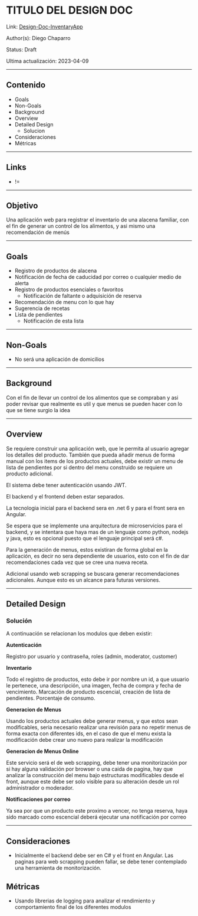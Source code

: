 # TITULO DEL DESIGN DOC
Link: [Design-Doc-InventaryApp](https://github.com/TorresFelipeD/InventaryApp/blob/v0.0.0-alpha.1/docs/design-doc.md)

Author(s): Diego Chaparro

<!-- Status: [Draft, Ready for review, In Review, Reviewed] -->
Status: Draft

Ultima actualización: 2023-04-09

---
## __Contenido__
- Goals
- Non-Goals
- Background
- Overview
- Detailed Design
  - Solucion
- Consideraciones
- Métricas

---
## __Links__
<!-- - [Un link](#) -->
- !=

---
## __Objetivo__

Una aplicación web para registrar el inventario de una alacena familiar, con el fin de generar un control de los alimentos, y asi mismo una recomendación de menús

---
## __Goals__

- Registro de productos de alacena
- Notificación de fecha de caducidad por correo o cualquier medio de alerta
- Registro de productos esenciales o favoritos
    - Notificación de faltante o adquisición de reserva
- Recomendación de menu con lo que hay
- Sugerencia de recetas
- Lista de pendientes
    - Notificación de esta lista

---
## __Non-Goals__
- No será una aplicación de domicilios

---
## __Background__
Con el fin de llevar un control de los alimentos que se compraban y asi poder revisar que realmente es util y que menus se pueden hacer con lo que se tiene surgio la idea

---
## __Overview__
Se requiere construir una aplicación web, que le permita al usuario agregar los detalles del producto. También que pueda añadir menus de forma manual con los items de los productos actuales, debe existir un menu de lista de pendientes por si dentro del menu construido se requiere un producto adicional.

El sistema debe tener autenticación usando JWT.

El backend y el frontend deben estar separados.

La tecnologia inicial para el backend sera en .net 6 y para el front sera en Angular.

Se espera que se implemente una arquitectura de microservicios para el backend, y se intentara que haya mas de un lenguaje como python, nodejs y java, esto es opcional puesto que el lenguaje principal será c#.

Para la generación de menus, estos existiran de forma global en la aplicación, es decir no sera dependiente de usuarios, esto con el fin de dar recomendaciones cada vez que se cree una nueva receta. 

Adicional usando web scrapping se buscara generar recomendaciones adicionales. Aunque esto es un alcance para futuras versiones.

---
## __Detailed Design__

### __Solución__
A continuación se relacionan los modulos que deben existir:

__Autenticación__

Registro por usuario y contraseña, roles (admin, moderator, customer)

__Inventario__

Todo el registro de productos, esto debe ir por nombre un id, a que usuario le pertenece, una descripción, una imagen, fecha de compra y fecha de vencimiento. Marcación de producto escencial, creación de lista de pendientes. Porcentaje de consumo.

__Generacion de Menus__

Usando los productos actuales debe generar menus, y que estos sean modificables, seria necesario realizar una revisión para no repetir menus de forma exacta con diferentes ids, en el caso de que el menu exista la modificación debe crear uno nuevo para realizar la modificación

__Generacion de Menus Online__

Este servicio será el de web scrapping, debe tener una monitorización por si hay alguna validación por browser o una caida de pagina, hay que analizar la construcción del menu bajo estructuras modificables desde el front, aunque este debe ser solo visible para su alteración desde un rol administrador o moderador.

__Notificaciones por correo__

Ya sea por que un producto este proximo a vencer, no tenga reserva, haya sido marcado como escencial deberá ejecutar una notificación por correo

---
## __Consideraciones__
- Inicialmente el backend debe ser en C# y el front en Angular. Las paginas para web scrapping pueden fallar, se debe tener contemplado una herramienta de monitorización.

## __Métricas__
- Usando librerias de logging para analizar el rendimiento y comportamiento final de los diferentes modulos
